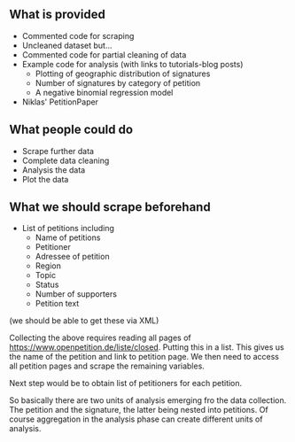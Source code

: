 What is provided
----------------

- Commented code for scraping
- Uncleaned dataset but...
- Commented code for partial cleaning of data
- Example code for analysis (with links to tutorials-blog posts)
	- Plotting of geographic distribution of signatures
	- Number of signatures by category of petition
	- A negative binomial regression model
- Niklas' PetitionPaper

What people could do
--------------------

- Scrape further data
- Complete data cleaning
- Analysis the data
- Plot the data

What we should scrape beforehand
--------------------------------

- List of petitions including
	- Name of petitions
	- Petitioner
	- Adressee of petition
	- Region
	- Topic
	- Status
	- Number of supporters
	- Petition text

(we should be able to get these via XML)

Collecting the above requires reading all pages of https://www.openpetition.de/liste/closed. Putting this in a list.
This gives us the name of the petition and link to petition page.
We then need to access all petition pages and scrape the remaining variables.

Next step would be to obtain list of petitioners for each petition.

So basically there are two units of analysis emerging fro the data collection. The petition and the signature, the latter being nested into petitions. Of course aggregation in the analysis phase can create different units of analysis.


